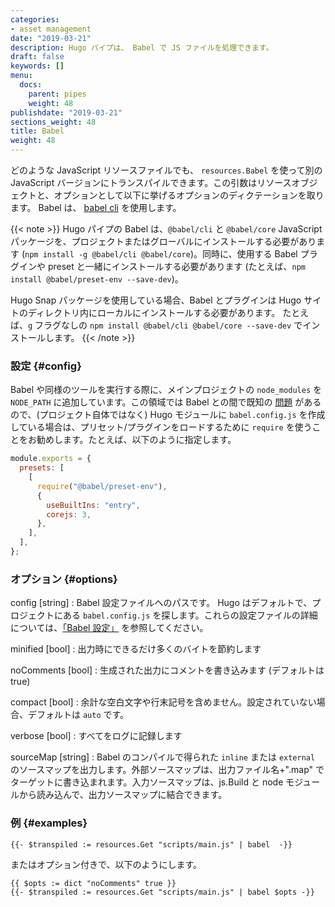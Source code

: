 ```yaml
---
categories:
- asset management
date: "2019-03-21"
description: Hugo パイプは、 Babel で JS ファイルを処理できます。
draft: false
keywords: []
menu:
  docs:
    parent: pipes
    weight: 48
publishdate: "2019-03-21"
sections_weight: 48
title: Babel
weight: 48
---
```


どのような JavaScript リソースファイルでも、 `resources.Babel` を使って別の JavaScript バージョンにトランスパイルできます。この引数はリソースオブジェクトと、オプションとして以下に挙げるオプションのディクテーションを取ります。 Babel は、 [babel cli](https://babeljs.io/docs/en/babel-cli) を使用します。


{{< note >}}
Hugo パイプの Babel は、`@babel/cli` と `@babel/core` JavaScript パッケージを、プロジェクトまたはグローバルにインストールする必要があります (`npm install -g @babel/cli @babel/core`)。同時に、使用する Babel プラグインや preset と一緒にインストールする必要があります (たとえば、`npm install @babel/preset-env --save-dev`)。

Hugo Snap パッケージを使用している場合、Babel とプラグインは Hugo サイトのディレクトリ内にローカルにインストールする必要があります。 たとえば、`g` フラグなしの `npm install @babel/cli @babel/core --save-dev` でインストールします。
{{< /note >}}

### 設定 {#config}

Babel や同様のツールを実行する際に、メインプロジェクトの `node_modules` を `NODE_PATH` に追加しています。この領域では Babel との間で既知の [問題](https://github.com/babel/babel/issues/5618) があるので、(プロジェクト自体ではなく) Hugo モジュールに `babel.config.js` を作成している場合は、プリセット/プラグインをロードするために `require` を使うことをお勧めします。たとえば、以下のように指定します。


```js
module.exports = {
  presets: [
    [
      require("@babel/preset-env"),
      {
        useBuiltIns: "entry",
        corejs: 3,
      },
    ],
  ],
};
```

### オプション {#options}

config [string]
: Babel 設定ファイルへのパスです。 Hugo はデフォルトで、プロジェクトにある `babel.config.js` を探します。これらの設定ファイルの詳細については、[「Babel 設定」](https://babeljs.io/docs/en/configuration) を参照してください。

minified [bool]
: 出力時にできるだけ多くのバイトを節約します

noComments [bool]
: 生成された出力にコメントを書き込みます (デフォルトは true)

compact [bool]
: 余計な空白文字や行末記号を含めません。設定されていない場合、デフォルトは `auto` です。

verbose [bool]
: すべてをログに記録します

sourceMap [string]
: Babel のコンパイルで得られた `inline` または `external` のソースマップを出力します。外部ソースマップは、出力ファイル名+".map" でターゲットに書き込まれます。入力ソースマップは、js.Build と node モジュールから読み込んで、出力ソースマップに結合できます。


### 例 {#examples}

```go-html-template
{{- $transpiled := resources.Get "scripts/main.js" | babel  -}}
```

またはオプション付きで、以下のようにします。

```go-html-template
{{ $opts := dict "noComments" true }}
{{- $transpiled := resources.Get "scripts/main.js" | babel $opts -}}
```

